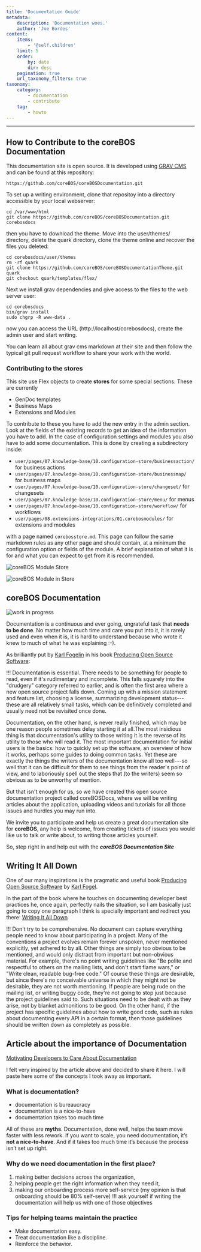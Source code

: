 ```yaml
---
title: 'Documentation Guide'
metadata:
    description: 'Documentation woes.'
    author: 'Joe Bordes'
content:
    items:
        - '@self.children'
    limit: 5
    order:
        by: date
        dir: desc
    pagination: true
    url_taxonomy_filters: true
taxonomy:
    category:
        - documentation
        - contribute
    tag:
        - howto
---
```

---

## How to Contribute to the coreBOS Documentation

This documentation site is open source. It is developed using [GRAV CMS](https://getgrav.org/) and can be found at this repository:

`https://github.com/coreBOS/coreBOSDocumentation.git`

To set up a writing environment, clone that repositoy into a directory accessible by your local webserver:

```shell
cd /var/www/html
git clone https://github.com/coreBOS/coreBOSDocumentation.git corebosdocs
```

then you have to download the theme. Move into the user/themes/ directory, delete the quark directory, clone the theme online and recover the files you deleted:

```shell
cd corebosdocs/user/themes
rm -rf quark
git clone https://github.com/coreBOS/coreBOSDocumentationTheme.git quark
git checkout quark/templates/flex/
```

Next we install grav dependencies and give access to the files to the web server user:

```shell
cd corebosdocs
bin/grav install
sudo chgrp -R www-data .
```

now you can access the URL (http://localhost/corebosdocs), create the admin user and start writing.

You can learn all about grav cms markdown at their site and then follow the typical git pull request workflow to share your work with the world.

### Contributing to the stores

This site use Flex objects to create **stores** for some special sections. These are currently

* GenDoc templates
* Business Maps
* Extensions and Modules

To contribute to these you have to add the new entry in the admin section. Look at the fields of the existing records to get an idea of the information you have to add. In the case of configuration settings and modules you also have to add some documentation. This is done by creating a subdirectory inside:

* `user/pages/07.knowledge-base/10.configuration-store/businessaction/` for business actions
* `user/pages/07.knowledge-base/10.configuration-store/businessmap/` for business maps
* `user/pages/07.knowledge-base/10.configuration-store/changeset/` for changesets
* `user/pages/07.knowledge-base/10.configuration-store/menu/` for menus
* `user/pages/07.knowledge-base/10.configuration-store/workflow/` for workflows
* `user/pages/08.extensions-integrations/01.corebosmodules/` for extensions and modules

with a page named `corebosstore.md`. This page can follow the same markdown rules as any other page and should contain, at a minimum the configuration option or fields of the module. A brief explanation of what it is for and what you can expect to get from it is recommended.

![coreBOS Module Store](corebosmodulestore.png?width=100%)

![coreBOS Module in Store](corebosmoduleinstore.png?width=100%)

## coreBOS Documentation

![work in progress](workinprogress.png?resize=150&classes=float-right)

Documentation is a continuous and ever going, ungrateful task that
**needs to be done**. No matter how much time and care you put into it,
it is rarely used and even when it is, it is hard to understand because
who wrote it knew to much of what he was explaining :-).

As brilliantly put by [Karl Fogelin](http://www.red-bean.com/kfogel) in his book
[Producing Open Source Software](http://producingoss.com/en/getting-started.html\#documentation):

 !!! Documentation is essential. There needs to be something for people to read, even if it's rudimentary and incomplete. This falls squarely into the "drudgery" category referred to earlier, and is often the first area where a new open source project falls down. Coming up with a mission statement and feature list, choosing a license, summarizing development status---these are all relatively small tasks, which can be definitively completed and usually need not be revisited once done.

Documentation, on the other hand, is never really finished, which may be
one reason people sometimes delay starting it at all.The most insidious
thing is that documentation's utility to those writing it is the reverse
of its utility to those who will read it. The most important
documentation for initial users is the basics: how to quickly set up the
software, an overview of how it works, perhaps some guides to doing
common tasks. Yet these are exactly the things the writers of the
documentation know all too well---so well that it can be difficult for
them to see things from the reader's point of view, and to laboriously
spell out the steps that (to the writers) seem so obvious as to be
unworthy of mention.

But that isn't enough for us, so we have created this open source
documentation project called coreBOSDocs, where we will be writing
articles about the application, uploading videos and tutorials for all
those issues and hurdles you may run into.

We invite you to participate and help us create a great documentation
site for **coreBOS**, any help is welcome, from creating tickets of issues you
would like us to talk or write about, to writing those articles yourself.

So, step right in and help out with the **_coreBOS Documentation Site_**

## Writing It All Down

One of our many inspirations is the pragmatic and useful book [Producing Open Source Software](http://producingoss.com) by [Karl Fogel](http://www.red-bean.com/kfogel).

In the part of the book where he touches on documenting developer best
practices he, once again, perfectly nails the situation, so I am
basically just going to copy one paragraph I think is specially
important and redirect you there: [Writing It All Down](http://producingoss.com/en/written-rules.html)

 !!! Don't try to be comprehensive. No document can capture everything people need to know about participating in a project. Many of the conventions a project evolves remain forever unspoken, never mentioned explicitly, yet adhered to by all. Other things are simply too obvious to be mentioned, and would only distract from important but non-obvious material. For example, there's no point writing guidelines like "Be polite and respectful to others on the mailing lists, and don't start flame wars," or "Write clean, readable bug-free code." Of course these things are desirable, but since there's no conceivable universe in which they might not be desirable, they are not worth mentioning. If people are being rude on the mailing list, or writing buggy code, they're not going to stop just because the project guidelines said to. Such situations need to be dealt with as they arise, not by blanket admonitions to be good. On the other hand, if the project has specific guidelines about how to write good code, such as rules about documenting every API in a certain format, then those guidelines should be written down as completely as possible.

## Article about the importance of Documentation

[Motivating Developers to Care About Documentation](https://getdx.com/best-practices/documentation-culture-engineering)

I felt very inspired by the article above and decided to share it here. I will paste here some of the concepts I took away as important.

### What is documentation?

* documentation is bureaucracy
* documentation is a nice-to-have
* documentation takes too much time

All of these are **myths**. Documentation, done well, helps the team move faster with less rework. If you want to scale, you need documentation, it’s **not a nice-to-have**. And if it takes too much time it’s because the process isn’t set up right.

### Why do we need documentation in the first place?

1. making better decisions across the organization,
2. helping people get the right information when they need it,
3. making our onboarding process more self-service (my opinion is that onboarding should be 80% self-serve)
 !!! ask yourself if writing the documentation will help us with one of those objectives

### Tips for helping teams maintain the practice

* Make documentation easy.
* Treat documentation like a discipline.
* Reinforce the behavior.





